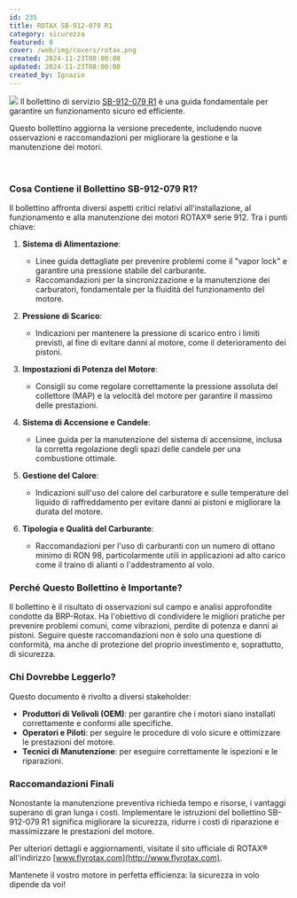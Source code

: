 ```yaml
---
id: 235
title: ROTAX SB-912-079 R1
category: sicurezza
featured: 0
cover: /web/img/covers/rotax.png
created: 2024-11-23T08:00:00
updated: 2024-11-23T08:00:00
created_by: Ignazio
---
```


<img src="/web/img/covers/rotax.png" class="float-start mr-3 w-[200px] -mt-[20px]"/> Il bollettino di servizio [SB-912-079 R1](https://rotax.my.salesforce-sites.com/DocumentsSearch/sfc/servlet.shepherd/version/download/068Mm00000Dsux1IAB) è una guida fondamentale per garantire un funzionamento sicuro ed efficiente.

Questo bollettino aggiorna la versione precedente, includendo nuove osservazioni e raccomandazioni per migliorare la gestione e la manutenzione dei motori. <br /><br /><br />

### Cosa Contiene il Bollettino SB-912-079 R1?

Il bollettino affronta diversi aspetti critici relativi all'installazione, al funzionamento e alla manutenzione dei motori ROTAX® serie 912. Tra i punti chiave:

1. **Sistema di Alimentazione**:

   - Linee guida dettagliate per prevenire problemi come il "vapor lock" e garantire una pressione stabile del carburante.
   - Raccomandazioni per la sincronizzazione e la manutenzione dei carburatori, fondamentale per la fluidità del funzionamento del motore.

2. **Pressione di Scarico**:

   - Indicazioni per mantenere la pressione di scarico entro i limiti previsti, al fine di evitare danni al motore, come il deterioramento dei pistoni.

3. **Impostazioni di Potenza del Motore**:

   - Consigli su come regolare correttamente la pressione assoluta del collettore (MAP) e la velocità del motore per garantire il massimo delle prestazioni.

4. **Sistema di Accensione e Candele**:

   - Linee guida per la manutenzione del sistema di accensione, inclusa la corretta regolazione degli spazi delle candele per una combustione ottimale.

5. **Gestione del Calore**:

   - Indicazioni sull'uso del calore del carburatore e sulle temperature del liquido di raffreddamento per evitare danni ai pistoni e migliorare la durata del motore.

6. **Tipologia e Qualità del Carburante**:
   - Raccomandazioni per l'uso di carburanti con un numero di ottano minimo di RON 98, particolarmente utili in applicazioni ad alto carico come il traino di alianti o l'addestramento al volo.

### Perché Questo Bollettino è Importante?

Il bollettino è il risultato di osservazioni sul campo e analisi approfondite condotte da BRP-Rotax. Ha l'obiettivo di condividere le migliori pratiche per prevenire problemi comuni, come vibrazioni, perdite di potenza e danni ai pistoni. Seguire queste raccomandazioni non è solo una questione di conformità, ma anche di protezione del proprio investimento e, soprattutto, di sicurezza.

### Chi Dovrebbe Leggerlo?

Questo documento è rivolto a diversi stakeholder:

- **Produttori di Velivoli (OEM)**: per garantire che i motori siano installati correttamente e conformi alle specifiche.
- **Operatori e Piloti**: per seguire le procedure di volo sicure e ottimizzare le prestazioni del motore.
- **Tecnici di Manutenzione**: per eseguire correttamente le ispezioni e le riparazioni.

### Raccomandazioni Finali

Nonostante la manutenzione preventiva richieda tempo e risorse, i vantaggi superano di gran lunga i costi. Implementare le istruzioni del bollettino SB-912-079 R1 significa migliorare la sicurezza, ridurre i costi di riparazione e massimizzare le prestazioni del motore.

Per ulteriori dettagli e aggiornamenti, visitate il sito ufficiale di ROTAX® all'indirizzo [www.flyrotax.com](http://www.flyrotax.com).

Mantenete il vostro motore in perfetta efficienza: la sicurezza in volo dipende da voi!
